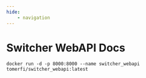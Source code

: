 ```yaml
---
hide:
    - navigation
---
```

<!-- markdownlint-disable MD033 -->
# Switcher WebAPI Docs

```shell
docker run -d -p 8000:8000 --name switcher_webapi tomerfi/switcher_webapi:latest
```

<swagger-ui src="openapi.yml" supportedSubmitMethods="[]"/>
